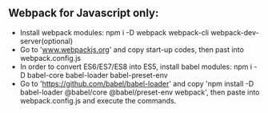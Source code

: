 ## Webpack for Javascript only:
* Install webpack modules: npm i -D webpack webpack-cli webpack-dev-server(optional)
* Go to 'www.webpackjs.org' and copy start-up codes, then past into webpack.config.js
* In order to convert ES6/ES7/ES8 into ES5, install babel modules: npm i -D babel-core babel-loader babel-preset-env
* Go to 'https://github.com/babel/babel-loader' and copy 'npm install -D babel-loader @babel/core @babel/preset-env webpack', then paste into webpack.config.js and execute the commands.
